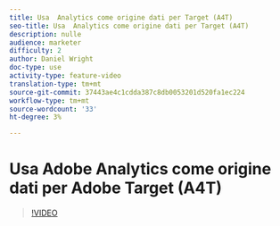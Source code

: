 ```yaml
---
title: Usa  Analytics come origine dati per Target (A4T)
seo-title: Usa  Analytics come origine dati per Target (A4T)
description: nulle
audience: marketer
difficulty: 2
author: Daniel Wright
doc-type: use
activity-type: feature-video
translation-type: tm+mt
source-git-commit: 37443ae4c1cdda387c8db0053201d520fa1ec224
workflow-type: tm+mt
source-wordcount: '33'
ht-degree: 3%

---
```



# Usa  Adobe Analytics come origine dati per  Adobe Target (A4T)

>[!VIDEO](https://video.tv.adobe.com/v/17384/?quality=12)
